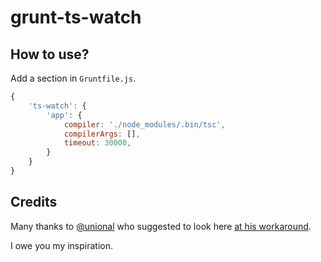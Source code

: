 # grunt-ts-watch

## How to use?

Add a section in `Gruntfile.js`.

```javascript
{
    'ts-watch': {
        'app': {
            compiler: './node_modules/.bin/tsc',
            compilerArgs: [],
            timeout: 30000,
        }
    }
}
```

## Credits

Many thanks to [@unional](https://github.com/unional) who suggested to look here [at his workaround](https://github.com/unional/color-map/blob/master/scripts/watch.js).

I owe you my inspiration.

